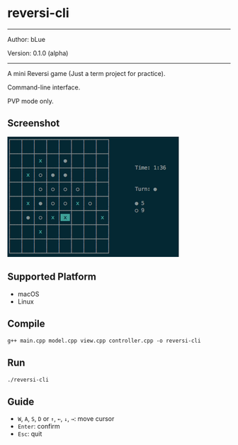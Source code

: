 # reversi-cli

---

Author: bLue

Version: 0.1.0 (alpha)

---

A mini Reversi game (Just a term project for practice).

Command-line interface.

PVP mode only.


## Screenshot

![alt text](https://github.com/dreamerblue/reversi-cli/raw/master/reversi-cli_screenshot.png)

## Supported Platform

- macOS
- Linux

## Compile

```
g++ main.cpp model.cpp view.cpp controller.cpp -o reversi-cli
```

## Run

```
./reversi-cli
```

## Guide

- `W`, `A`, `S`, `D` or `↑`, `←`, `↓`, `→`: move cursor
- `Enter`: confirm
- `Esc`: quit